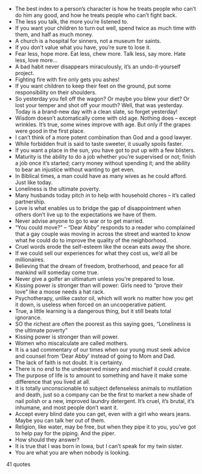  - The best index to a person’s character is how he treats people who can’t do him any good, and how he treats people who can’t fight back.
 - The less you talk, the more you’re listened to.
 - If you want your children to turn out well, spend twice as much time with them, and half as much money.
 - A church is a hospital for sinners, not a museum for saints.
 - If you don’t value what you have, you’re sure to lose it.
 - Fear less, hope more. Eat less, chew more. Talk less, say more. Hate less, love more...
 - A bad habit never disappears miraculously, it’s an undo-it-yourself project.
 - Fighting fire with fire only gets you ashes!
 - If you want children to keep their feet on the ground, put some responsibility on their shoulders.
 - So yesterday you fell off the wagon? Or maybe you blew your diet? Or lost your temper and shot off your mouth? Well, that was yesterday. Today is a brand-new day with a clean slate, so forget yesterday!
 - Wisdom doesn’t automatically come with old age. Nothing does – except wrinkles. It’s true, some wines improve with age. But only if the grapes were good in the first place.
 - I can’t think of a more potent combination than God and a good lawyer.
 - While forbidden fruit is said to taste sweeter, it usually spoils faster.
 - If you want a place in the sun, you have got to put up with a few blisters.
 - Maturity is the ability to do a job whether you’re supervised or not; finish a job once it’s started; carry money without spending it; and the ability to bear an injustice without wanting to get even.
 - In Biblical times, a man could have as many wives as he could afford. Just like today.
 - Loneliness is the ultimate poverty.
 - Many husbands today pitch in to help with household chores – it’s called partnership.
 - Love is what enables us to bridge the gap of disappointment when others don’t live up to the expectations we have of them.
 - Never advise anyone to go to war or to get married.
 - “You could move?” – “Dear Abby” responds to a reader who complained that a gay couple was moving in across the street and wanted to know what he could do to improve the quality of the neighborhood.
 - Cruel words erode the self-esteem like the ocean eats away the shore.
 - If we could sell our experiences for what they cost us, we’d all be millionaires.
 - Believing that the dream of freedom, brotherhood, and peace for all mankind will someday come true.
 - Never give a golfer an ultimatum unless you’re prepared to lose.
 - Kissing power is stronger than will power: Girls need to “prove their love” like a moose needs a hat rack.
 - Psychotherapy, unlike castor oil, which will work no matter how you get it down, is useless when forced on an uncooperative patient.
 - True, a little learning is a dangerous thing, but it still beats total ignorance.
 - SO the richest are often the poorest as this saying goes, “Loneliness is the ultimate poverty”
 - Kissing power is stronger than will power.
 - Women who miscalculate are called mothers.
 - It is a sad commentary of our times when our young must seek advice and counsel from ‘Dear Abby’ instead of going to Mom and Dad.
 - The lack of faith is not doubt. It is certainty.
 - There is no end to the undeserved misery and mischief it could create.
 - The purpose of life is to amount to something and have it make some difference that you lived at all.
 - It is totally unconscionable to subject defenseless animals to mutilation and death, just so a company can be the first to market a new shade of nail polish or a new, improved laundry detergent. It’s cruel, it’s brutal, it’s inhumane, and most people don’t want it.
 - Accept every blind date you can get, even with a girl who wears jeans. Maybe you can talk her out of them.
 - Religion, like water, may be free, but when they pipe it to you, you’ve got to help pay for the piping. And the piper.
 - How should they answer?
 - It is true that I was born in Iowa, but I can’t speak for my twin sister.
 - You are what you are when nobody is looking.

41 quotes